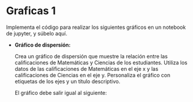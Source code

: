 # Graficas 1

Implementa el código para realizar los siguientes gráficos en un notebook de jupyter, y súbelo aquí.

- **Gráfico de dispersión:**

  Crea un gráfico de dispersión que muestre la relación entre las calificaciones de Matemáticas y Ciencias de los estudiantes.
  Utiliza los datos de las calificaciones de Matemáticas en el eje x y las calificaciones de Ciencias en el eje y.
  Personaliza el gráfico con etiquetas de los ejes y un título descriptivo.

  El gráfico debe salir igual al siguiente:
